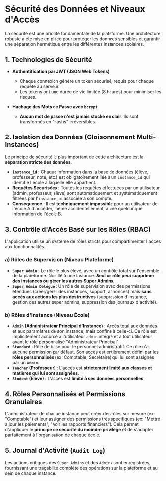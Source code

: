 # Sécurité des Données et Niveaux d'Accès

La sécurité est une priorité fondamentale de la plateforme. Une architecture robuste a été mise en place pour protéger les données sensibles et garantir une séparation hermétique entre les différentes instances scolaires.

## 1. Technologies de Sécurité

- **Authentification par JWT (JSON Web Tokens)**
  - Chaque connexion génère un token sécurisé, requis pour chaque requête au serveur.
  - Les tokens ont une durée de vie limitée (8 heures) pour minimiser les risques.

- **Hachage des Mots de Passe avec `bcrypt`**
  - **Aucun mot de passe n'est jamais stocké en clair**. Ils sont transformés en "hashs" irréversibles.

## 2. Isolation des Données (Cloisonnement Multi-Instances)

Le principe de sécurité le plus important de cette architecture est la **séparation stricte des données**.
- **`instance_id`** : Chaque information dans la base de données (élève, professeur, note, etc.) est obligatoirement liée à un `instance_id` qui identifie l'école à laquelle elle appartient.
- **Requêtes Sécurisées** : Toutes les requêtes effectuées par un utilisateur (admin, professeur, élève) sont automatiquement et systématiquement filtrées par l'`instance_id` associée à son compte.
- **Conséquence** : Il est **techniquement impossible** pour un utilisateur de l'école A d'accéder, même accidentellement, à une quelconque information de l'école B.

## 3. Contrôle d'Accès Basé sur les Rôles (RBAC)

L'application utilise un système de rôles stricts pour compartimenter l'accès aux fonctionnalités.

### a) Rôles de Supervision (Niveau Plateforme)

-   **`Super Admin`** : Le rôle le plus élevé, avec un contrôle total sur l'ensemble de la plateforme. Non lié à une instance. **Seul ce rôle peut supprimer des instances ou gérer les autres Super Admins.**
-   **`Super Admin Délégué`** : Un rôle de supervision avec des permissions étendues (créer/gérer des instances, support, annonces) mais **sans accès aux actions les plus destructives** (suppression d'instance, gestion des autres super admins, suppression des journaux d'activité).

### b) Rôles d'Instance (Niveau École)

-   **`Admin` (Administrateur Principal d'Instance)** : Accès total aux données et aux paramètres de son instance, mais confiné à celle-ci. Ce rôle est implicitement accordé à l'utilisateur `admin` intégré et à tout utilisateur ayant le rôle personnalisé "Administrateur Principal".
-   **`Standard`** : Rôle de base pour le personnel administratif. Ce rôle n'a aucune permission par défaut. Son accès est entièrement défini par les **rôles personnalisés** (ex: Comptable, Secrétaire) qui lui sont assignés par un `Admin`.
-   **`Teacher` (Professeur)** : L'accès est **strictement limité aux classes et matières qui lui sont assignées**.
-   **`Student` (Élève)** : L'accès est **limité à ses données personnelles**.

## 4. Rôles Personnalisés et Permissions Granulaires

L'administrateur de chaque instance peut créer des rôles sur mesure (ex: "Comptable") et leur assigner des permissions très spécifiques (ex: "Mettre à jour les paiements", "Voir les rapports financiers"). Cela permet d'appliquer le **principe de sécurité du moindre privilège** et de s'adapter parfaitement à l'organisation de chaque école.

## 5. Journal d'Activité (`Audit Log`)

Les actions critiques des `Super Admins` et des `Admins` sont enregistrées, fournissant une traçabilité complète des opérations sur la plateforme et au sein de chaque instance.
